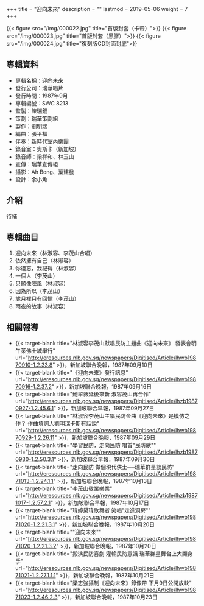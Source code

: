 +++
title = "迎向未來"
description = ""
lastmod = 2019-05-06
weight = 7
+++

{{< figure src="/img/000022.jpg"  title="首版封套（卡帶）">}}
{{< figure src="/img/000023.jpg"  title="首版封套（黑膠）">}}
{{< figure src="/img/000024.jpg" title="復刻版CD封面封底">}}

## 專輯資料

* 專輯名稱：迎向未來
* 發行公司：瑞華唱片
* 發行時間：1987年9月
* 專輯編號：SWC 8213
* 監製：陳瑞鈿
* 策劃：瑞華策劃組
* 製作：劉明瑞
* 編曲：張平福
* 伴奏：新時代室內樂團
* 錄音室：奧斯卡（新加坡）
* 錄音師：梁祥和、林玉山
* 宣傳：瑞華宣傳組
* 攝影：Ah Bong、葉建發
* 設計：余小魚

## 介紹

待補


## 專輯曲目

1. 迎向未來（林淑容、李茂山合唱）
2. 依然擁有自己（林淑容）
3. 你遺忘，我記得（林淑容）
4. 一個人（李茂山）
5. 只願像陣風（林淑容）
6. 因為所以（李茂山）
7. 歲月裡只有回憶（李茂山）
8. 雨夜的故事（林淑容）

## 相關報導
* {{< target-blank title="林淑容李茂山獻唱民防主題曲《迎向未來》 發表會明午萊佛士城舉行" url="http://eresources.nlb.gov.sg/newspapers/Digitised/Article/lhwb19870910-1.2.33.8" >}}，新加坡聯合晚報，1987年09月10日
* {{< target-blank title="《迎向未來》發行訊息" url="http://eresources.nlb.gov.sg/newspapers/Digitised/Article/lhwb19870916-1.2.37.2" >}}，新加坡聯合晚報，1987年09月16日
* {{< target-blank title="鮑翠薇延後來新 淑容茂山再合作" url="http://eresources.nlb.gov.sg/newspapers/Digitised/Article/lhzb19870927-1.2.45.6.1" >}}，新加坡聯合早報，1987年09月27日
* {{< target-blank title="林淑容李茂山主唱民防金曲《迎向未來》是模仿之作？ 作曲填詞人劉明瑞卡斯有話說" url="http://eresources.nlb.gov.sg/newspapers/Digitised/Article/lhwb19870929-1.2.26.11" >}}，新加坡聯合晚報，1987年09月29日
* {{< target-blank title="學習民防，走向民防 唱首\"民防歌\"" url="http://eresources.nlb.gov.sg/newspapers/Digitised/Article/lhzb19870930-1.2.50.3.1" >}}，新加坡聯合早報，1987年09月30日
* {{< target-blank title="走向民防 做個現代俠士──瑞華群星談民防" url="http://eresources.nlb.gov.sg/newspapers/Digitised/Article/lhwb19871013-1.2.24.1.1" >}}，新加坡聯合晚報，1987年10月13日
* {{< target-blank title="李茂山敬業樂業" url="http://eresources.nlb.gov.sg/newspapers/Digitised/Article/lhzb19871017-1.2.57.2.1" >}}，新加坡聯合早報，1987年10月17日
* {{< target-blank title="瑋婷黛瑋歌舞者 笑唱\"走進洞房\"" url="http://eresources.nlb.gov.sg/newspapers/Digitised/Article/lhwb19871020-1.2.21.3.1" >}}，新加坡聯合晚報，1987年10月20日
* {{< target-blank title="\"迎向未來\"" url="http://eresources.nlb.gov.sg/newspapers/Digitised/Article/lhwb19871020-1.2.21.3.2" >}}，新加坡聯合晚報，1987年10月20日
* {{< target-blank title="搬演民防喜劇 灌輸民防意識 瑞華群星舞台上大顯身手" url="http://eresources.nlb.gov.sg/newspapers/Digitised/Article/lhwb19871021-1.2.27.1.1.1" >}}，新加坡聯合晚報，1987年10月21日
* {{< target-blank title="梁志強攝制《迎向未來》錄像帶 下月9日公開放映" url="http://eresources.nlb.gov.sg/newspapers/Digitised/Article/lhwb19871023-1.2.46.2.3" >}}，新加坡聯合晚報，1987年10月23日
